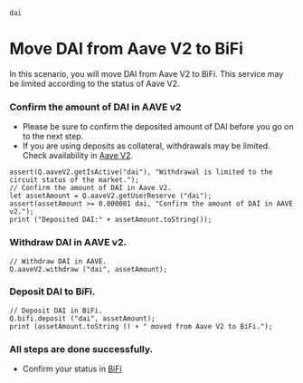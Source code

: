 ```meta-Currency
dai
```

# Move DAI from Aave V2 to BiFi

In this scenario, you will move DAI from Aave V2 to BiFi. This service may be limited according to the status of Aave V2.

### Confirm the amount of DAI in AAVE v2

- Please be sure to confirm the deposited amount of DAI before you go on to the next step.
- If you are using deposits as collateral, withdrawals may be limited. Check availability in [Aave V2](https://app.aave.com/#/dashboard).

```output-Dynamic
assert(Q.aaveV2.getIsActive("dai"), "Withdrawal is limited to the circuit status of the market.");
// Confirm the amount of DAI in Aave V2.
let assetAmount = Q.aaveV2.getUserReserve ("dai");
assert(assetAmount >= 0.000001 dai, "Confirm the amount of DAI in AAVE v2.");
print ("Deposited DAI:" + assetAmount.toString());
```

### Withdraw DAI in AAVE v2.

```taster
// Withdraw DAI in AAVE.
Q.aaveV2.withdraw ("dai", assetAmount);
```

### Deposit DAI to BiFi.

```taster
// Deposit DAI in BiFi.
Q.bifi.deposit ("dai", assetAmount);
print (assetAmount.toString () + " moved from Aave V2 to BiFi.");
```

### All steps are done successfully.

- Confirm your status in [BiFi](https://app.bifi.finance/lend?chainid=mainnet)
